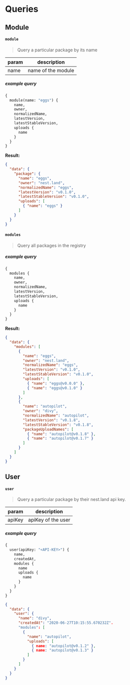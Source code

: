 # Queries

## Module

#### `module`

> Query a particular package by its name

|param|description|
|---|---|
|name|name of the module|

##### example query

```graphql
{
  module(name: "eggs") {
    name,
    owner,
    normalizedName,
    latestVersion,
    latestStableVersion,
    uploads {
      name
    }
  }
}
```
__Result:__
```json
{
  "data": {
    "package": {
      "name": "eggs",
      "owner": "nest.land",
      "normalizedName": "eggs",
      "latestVersion": "v0.1.0",
      "latestStableVersion": "v0.1.0",
      "uploads": [
        { "name": "eggs" }
      ]
    }
  }
}
```


#### `modules`

> Query all packages in the registry

##### example query

```graphql
{
  modules {
    name,
    owner,
    normalizedName,
    latestVersion,
    latestStableVersion,
    uploads {
      name
    }
  }
}
```
__Result:__
```json
{
  "data": {
    "modules": [
      {
        "name": "eggs",
        "owner": "nest.land",
        "normalizedName": "eggs",
        "latestVersion": "v0.1.0",
        "latestStableVersion": "v0.1.0",
        "uploads": [
          { "name": "eggs@v0.0.0" },
          { "name": "eggs@v0.1.0" }
        ]
      },
      {
        "name": "autopilot",
        "owner": "divy",
        "normalizedName": "autopilot",
        "latestVersion": "v0.1.8",
        "latestStableVersion": "v0.1.8",
        "packageUploadNames": [
          { "name": "autopilot@v0.1.8" },
          { "name": "autopilot@v0.1.7" }
        ]
      }
    ]
  }
}
```


## User

#### `user`

> Query a particular package by their nest.land api key.

|param|description|
|---|---|
|apiKey|apiKey of the user|

##### example query

```graphql
{
  user(apiKey: "<API-KEY>") {
    name,
  	createdAt,
    modules {
      name
      uploads {
        name
      }
    }
  }
}
```

```json
{
  "data": {
    "user": {
      "name": "divy",
      "createdAt": "2020-06-27T10:15:55.670232Z".
      "modules": [
        {
          "name": "autopilot",
          "uploads": [
            { name: "autopilot@v0.1.2" },
            { name: "autopilot@v0.1.3" }
          ]
        }
      ]
    }
  }
}
```
